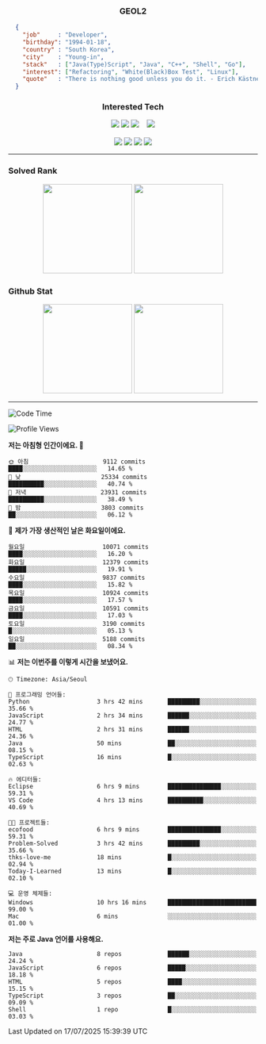 <div align="center">

  ### GEOL2
</div>

```json
  {
    "job"     : "Developer",
    "birthday": "1994-01-18",
    "country" : "South Korea",
    "city"    : "Young-in",
    "stack"   : ["Java(Type)Script", "Java", "C++", "Shell", "Go"],
    "interest": ["Refactoring", "White(Black)Box Test", "Linux"], 
    "quote"   : "There is nothing good unless you do it. - Erich Kästner"
  }
  ```
  
<div align="center">
  
  ### Interested Tech
  
  <!-- <img src="https://img.shields.io/badge/Laravel-F05340?style=flat-square&logo=Laravel&logoColor=white"> -->
  <img src="https://img.shields.io/badge/SpringBoot-6DB33F?style=flat-square&logo=SpringBoot&logoColor=white">
  <!-- <img src="https://img.shields.io/badge/-NestJs-ea2845?style=flat-square&logo=nestjs&logoColor=white"> -->
  <!-- <img src="https://img.shields.io/badge/Express-000000?style=flat-square&logo=Express&logoColor=white"> -->
  <!-- <img src="https://img.shields.io/badge/Three.js-000000?style=flat-square&logo=Three.js&logoColor=white"> -->
  <img src="https://img.shields.io/badge/React-61DAFB?style=flat-square&logo=React&logoColor=black">
  <!-- <img src="https://img.shields.io/badge/next.js-000000?style=flat-square&logo=nextdotjs&logoColor=white"> -->
  <img src="https://img.shields.io/badge/OpenAI-%23412991?style=flat-square&logo=openai&logoColor=white">
  &nbsp;&nbsp;
  <!-- <br><br> -->
  
  <img src="https://img.shields.io/badge/junit-%23E33332?style=flat-square&logo=junit5&logoColor=white">
  <!-- <img src="https://img.shields.io/badge/Jest-323330?style=flat-square&logo=Jest&logoColor=white"> -->
  <br><br>
  
  <img src="https://img.shields.io/badge/Java-ED8B00?style=flat-square&logo=openjdk&logoColor=white">
  <img src="https://img.shields.io/badge/JavaScript-F7DF1E?style=flat-square&logo=JavaScript&logoColor=black">
  <img src="https://img.shields.io/badge/TypeScript-007acc?style=flat-square&logo=TypeScript&logoColor=black">
  <img src="https://img.shields.io/badge/Go-00ADD8?logo=Go&logoColor=white&style=flat-square">
  <!-- <img src="https://img.shields.io/badge/MySQL-4479A1?style=flat-square&logo=mysql&logoColor=white"><br> -->

</div>

------------

  ### Solved Rank
  
  <div align="center">
    <img height="180em" src="https://mazassumnida.wtf/api/v2/generate_badge?boj=geol2">
    <img height="180em" src="https://leetcard.jacoblin.cool/Geol2?theme=light&font=Gugi&border=0&radius=20">
  </div>
  
  ### Github Stat 
  <div align="center">
    <img height="180em" src="https://github-readme-stats-omega-five-90.vercel.app/api/?username=geol2&show_icons=true&theme=dark">
    <img height="180em" src="https://github-readme-stats-omega-five-90.vercel.app/api/top-langs/?username=geol2&show_icons=true&hide=cmake,EJS,css,scss,html,VUE&layout=compact&theme=dark&exclude_repo=raspi-web&count_private=true&langs_count=10">
  </div>
  
------------

  <!--START_SECTION:waka-->
![Code Time](http://img.shields.io/badge/Code%20Time-4%2C229%20hrs%2057%20mins-blue)

![Profile Views](http://img.shields.io/badge/Profile%20Views-18-blue)

**저는 아침형 인간이에요. 🐤** 

```text
🌞 아침                     9112 commits        ████░░░░░░░░░░░░░░░░░░░░░   14.65 % 
🌆 낮　                     25334 commits       ██████████░░░░░░░░░░░░░░░   40.74 % 
🌃 저녁                     23931 commits       ██████████░░░░░░░░░░░░░░░   38.49 % 
🌙 밤　                     3803 commits        ██░░░░░░░░░░░░░░░░░░░░░░░   06.12 % 
```
📅 **제가 가장 생산적인 날은 화요일이에요.** 

```text
월요일                      10071 commits       ████░░░░░░░░░░░░░░░░░░░░░   16.20 % 
화요일                      12379 commits       █████░░░░░░░░░░░░░░░░░░░░   19.91 % 
수요일                      9837 commits        ████░░░░░░░░░░░░░░░░░░░░░   15.82 % 
목요일                      10924 commits       ████░░░░░░░░░░░░░░░░░░░░░   17.57 % 
금요일                      10591 commits       ████░░░░░░░░░░░░░░░░░░░░░   17.03 % 
토요일                      3190 commits        █░░░░░░░░░░░░░░░░░░░░░░░░   05.13 % 
일요일                      5188 commits        ██░░░░░░░░░░░░░░░░░░░░░░░   08.34 % 
```


📊 **저는 이번주를 이렇게 시간을 보냈어요.** 

```text
🕑︎ Timezone: Asia/Seoul

💬 프로그래밍 언어들: 
Python                   3 hrs 42 mins       █████████░░░░░░░░░░░░░░░░   35.66 % 
JavaScript               2 hrs 34 mins       ██████░░░░░░░░░░░░░░░░░░░   24.77 % 
HTML                     2 hrs 31 mins       ██████░░░░░░░░░░░░░░░░░░░   24.36 % 
Java                     50 mins             ██░░░░░░░░░░░░░░░░░░░░░░░   08.15 % 
TypeScript               16 mins             █░░░░░░░░░░░░░░░░░░░░░░░░   02.63 % 

🔥 에디터들: 
Eclipse                  6 hrs 9 mins        ███████████████░░░░░░░░░░   59.31 % 
VS Code                  4 hrs 13 mins       ██████████░░░░░░░░░░░░░░░   40.69 % 

🐱‍💻 프로젝트들: 
ecofood                  6 hrs 9 mins        ███████████████░░░░░░░░░░   59.31 % 
Problem-Solved           3 hrs 42 mins       █████████░░░░░░░░░░░░░░░░   35.66 % 
thks-love-me             18 mins             █░░░░░░░░░░░░░░░░░░░░░░░░   02.94 % 
Today-I-Learned          13 mins             █░░░░░░░░░░░░░░░░░░░░░░░░   02.10 % 

💻 운영 체제들: 
Windows                  10 hrs 16 mins      █████████████████████████   99.00 % 
Mac                      6 mins              ░░░░░░░░░░░░░░░░░░░░░░░░░   01.00 % 
```

**저는 주로 Java 언어를 사용해요.** 

```text
Java                     8 repos             ██████░░░░░░░░░░░░░░░░░░░   24.24 % 
JavaScript               6 repos             █████░░░░░░░░░░░░░░░░░░░░   18.18 % 
HTML                     5 repos             ████░░░░░░░░░░░░░░░░░░░░░   15.15 % 
TypeScript               3 repos             ██░░░░░░░░░░░░░░░░░░░░░░░   09.09 % 
Shell                    1 repo              █░░░░░░░░░░░░░░░░░░░░░░░░   03.03 % 
```




 Last Updated on 17/07/2025 15:39:39 UTC
<!--END_SECTION:waka-->

<div align="center">
  
  <!-- [![Hits](https://hits.seeyoufarm.com/api/count/incr/badge.svg?url=https%3A%2F%2Fgithub.com%2Fgeol2&count_bg=%2379C83D&title_bg=%23555555&icon=myspace.svg&icon_color=%23E7E7E7&title=hits&edge_flat=false)](https://hits.seeyoufarm.com) -->
  
</div>

<!--
**Geol2/Geol2** is a ✨ _special_ ✨ repository because its `README.md` (this file) appears on your GitHub profile.

Here are some ideas to get you started:
- 🔭 I’m currently working on ...
- 🌱 I’m currently learning ...
- 👯 I’m looking to collaborate on ...
- 🤔 I’m looking for help with ...
- 💬 Ask me about ...
- 📫 How to reach me: ...
- 😄 Pronouns: ...
- ⚡ Fun fact: ...
-->

